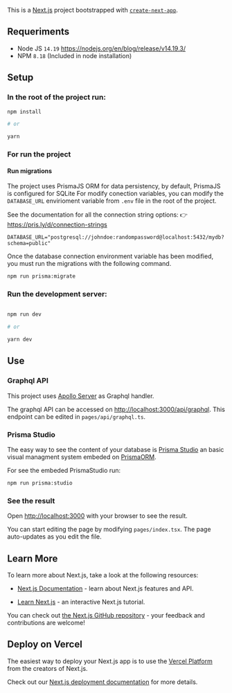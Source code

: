 
This is a [Next.js](https://nextjs.org/) project bootstrapped with [`create-next-app`](https://github.com/vercel/next.js/tree/canary/packages/create-next-app).

  

## Requeriments

 - Node JS `14.19`  https://nodejs.org/en/blog/release/v14.19.3/
 -  NPM `8.18` (Included in node installation)

## Setup

 ### In the root of the project run:

```bash
npm install

# or

yarn
```

### For run the project

#### Run migrations 
The project uses PrismaJS ORM for data persistency, by default, PrismaJS is configured for SQLite
For modify conection variables, you can modify the `DATABASE_URL` envirioment variable from `.env` file in the root of the project.

See the documentation for all the connection string options: 
👉 https://pris.ly/d/connection-strings

```
DATABASE_URL="postgresql://johndoe:randompassword@localhost:5432/mydb?schema=public"
```

Once the database connection environment variable has been modified, you must run the migrations with the following command.

```bash
npm run prisma:migrate
```

### Run the development server:

```bash

npm run dev

# or

yarn dev

```

## Use

### Graphql API
This project uses [Apollo Server](https://www.apollographql.com/) as Graphql handler.

The graphql API can be accessed on [http://localhost:3000/api/graphql](http://localhost:3000). This endpoint can be edited in `pages/api/graphql.ts`.

### Prisma Studio
The easy way to see the content of your database is [Prisma Studio](https://www.prisma.io/studio) an basic visual managment system embeded on [PrismaORM](https://www.prisma.io/).

For see the embeded PrismaStudio run:

```bash
npm run prisma:studio
```

### See the result

Open [http://localhost:3000](http://localhost:3000) with your browser to see the result.

You can start editing the page by modifying `pages/index.tsx`. The page auto-updates as you edit the file.
  
## Learn More

To learn more about Next.js, take a look at the following resources:


- [Next.js Documentation](https://nextjs.org/docs) - learn about Next.js features and API.

- [Learn Next.js](https://nextjs.org/learn) - an interactive Next.js tutorial.
  

You can check out [the Next.js GitHub repository](https://github.com/vercel/next.js/) - your feedback and contributions are welcome!

  

## Deploy on Vercel

  

The easiest way to deploy your Next.js app is to use the [Vercel Platform](https://vercel.com/new?utm_medium=default-template&filter=next.js&utm_source=create-next-app&utm_campaign=create-next-app-readme) from the creators of Next.js.

  

Check out our [Next.js deployment documentation](https://nextjs.org/docs/deployment) for more details.